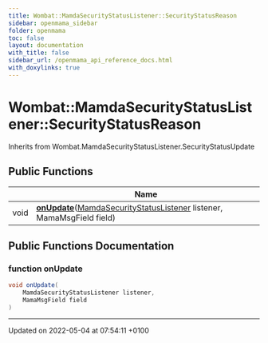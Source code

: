 ```yaml
---
title: Wombat::MamdaSecurityStatusListener::SecurityStatusReason
sidebar: openmama_sidebar
folder: openmama
toc: false
layout: documentation
with_title: false
sidebar_url: /openmama_api_reference_docs.html
with_doxylinks: true
---
```


# Wombat::MamdaSecurityStatusListener::SecurityStatusReason





Inherits from Wombat.MamdaSecurityStatusListener.SecurityStatusUpdate

## Public Functions

|                | Name           |
| -------------- | -------------- |
| void | **[onUpdate](classWombat_1_1MamdaSecurityStatusListener_1_1SecurityStatusReason.html#function-onupdate)**([MamdaSecurityStatusListener](classWombat_1_1MamdaSecurityStatusListener.html) listener, MamaMsgField field) |

## Public Functions Documentation

### function onUpdate

```csharp
void onUpdate(
    MamdaSecurityStatusListener listener,
    MamaMsgField field
)
```


-------------------------------

Updated on 2022-05-04 at 07:54:11 +0100